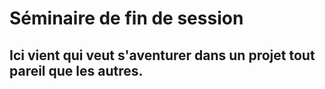# Séminaire de fin de session
## Ici vient qui veut s'aventurer dans un projet tout pareil que les autres.

